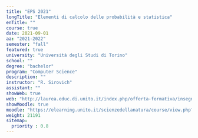 ```yaml
---
title: "EPS 2021"
longTitle: "Elementi di calcolo delle probabilità e statistica"
enTitle: ""
course: true
date: 2021-09-01
aa: "2021-2022"
semester: "fall"
featured: true
university: "Università degli Studi di Torino"
school: ""
degree: "bachelor"
program: "Computer Science"
description: ""
instructor: "R. Sirovich"
assistant: ""
showWeb: true
web: "http://laurea.educ.di.unito.it/index.php/offerta-formativa/insegnamenti/elenco-completo/elenco-completo/scheda-insegnamento?cod=MFN0600&codA=&year=2021&orienta=U"
showMoodle: true
moodle: "https://elearning.unito.it/scienzedellanatura/course/view.php?id=2607"
weight: 21191
sitemap:
  priority : 0.8
---
```

